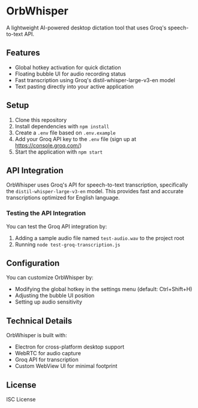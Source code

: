 # OrbWhisper

A lightweight AI-powered desktop dictation tool that uses Groq's speech-to-text API.

## Features

- Global hotkey activation for quick dictation
- Floating bubble UI for audio recording status
- Fast transcription using Groq's distil-whisper-large-v3-en model
- Text pasting directly into your active application

## Setup

1. Clone this repository
2. Install dependencies with `npm install`
3. Create a `.env` file based on `.env.example`
4. Add your Groq API key to the `.env` file (sign up at https://console.groq.com/)
5. Start the application with `npm start`

## API Integration

OrbWhisper uses Groq's API for speech-to-text transcription, specifically the `distil-whisper-large-v3-en` model. This provides fast and accurate transcriptions optimized for English language.

### Testing the API Integration

You can test the Groq API integration by:

1. Adding a sample audio file named `test-audio.wav` to the project root
2. Running `node test-groq-transcription.js`

## Configuration

You can customize OrbWhisper by:

- Modifying the global hotkey in the settings menu (default: Ctrl+Shift+H)
- Adjusting the bubble UI position
- Setting up audio sensitivity

## Technical Details

OrbWhisper is built with:

- Electron for cross-platform desktop support
- WebRTC for audio capture
- Groq API for transcription
- Custom WebView UI for minimal footprint

## License

ISC License 